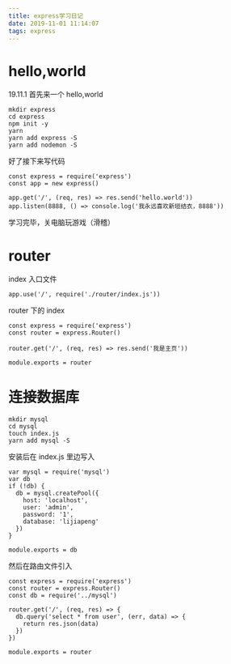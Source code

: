 ```yaml
---
title: express学习日记
date: 2019-11-01 11:14:07
tags: express
---
```


# hello,world

19.11.1
首先来一个 hello,world

```
mkdir express
cd express
npm init -y
yarn
yarn add express -S
yarn add nodemon -S
```

好了接下来写代码

```
const express = require('express')
const app = new express()

app.get('/', (req, res) => res.send('hello.world'))
app.listen(8888, () => console.log('我永远喜欢新垣结衣，8888'))
```

学习完毕，关电脑玩游戏（滑稽）

# router

index 入口文件

```
app.use('/', require('./router/index.js'))
```

router 下的 index

```
const express = require('express')
const router = express.Router()

router.get('/', (req, res) => res.send('我是主页'))

module.exports = router
```

# 连接数据库

```
mkdir mysql
cd mysql
touch index.js
yarn add mysql -S
```

安装后在 index.js 里边写入

```
var mysql = require('mysql')
var db
if (!db) {
  db = mysql.createPool({
    host: 'localhost',
    user: 'admin',
    password: '1',
    database: 'lijiapeng'
  })
}

module.exports = db

```

然后在路由文件引入

```
const express = require('express')
const router = express.Router()
const db = require('../mysql')

router.get('/', (req, res) => {
  db.query('select * from user', (err, data) => {
    return res.json(data)
  })
})

module.exports = router
```

